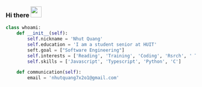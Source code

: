 ### Hi there <img src="https://em-content.zobj.net/source/microsoft-teams/337/waving-hand_1f44b.png" width="29"> 

``` Python
class whoami:
    def __init__(self):
        self.nickname = 'Nhut Quang'
        self.education = 'I am a student senior at HUIT'
        seft.goal = ["Software Engineering"]
        self.interests = ['Reading', 'Training', 'Coding', 'Rsrch', ' Traveling', 'Cooking']
        self.skills = ['Javascript', 'Typescript', 'Python', 'C']

    def communication(self):
        email = 'nhutquang7x2o1@gmail.com'

```





